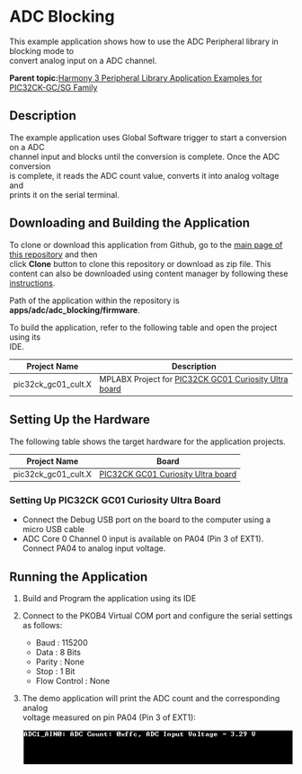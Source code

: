 # ADC Blocking

This example application shows how to use the ADC Peripheral library in blocking mode to<br /> convert analog input on a ADC channel.

**Parent topic:**[Harmony 3 Peripheral Library Application Examples for PIC32CK-GC/SG Family](GUID-5EB5829A-8D62-4A5E-B89B-DF7EF4E334A2.md)

## Description

The example application uses Global Software trigger to start a conversion on a ADC<br /> channel input and blocks until the conversion is complete. Once the ADC conversion<br /> is complete, it reads the ADC count value, converts it into analog voltage and<br /> prints it on the serial terminal.

## Downloading and Building the Application

To clone or download this application from Github, go to the [main page of this repository](https://github.com/Microchip-MPLAB-Harmony/csp_apps_pic32ck_sg_gc) and then<br /> click **Clone** button to clone this repository or download as zip file. This<br /> content can also be downloaded using content manager by following these [instructions](https://github.com/Microchip-MPLAB-Harmony/contentmanager/wiki).

Path of the application within the repository is<br /> **apps/adc/adc\_blocking/firmware**.

To build the application, refer to the following table and open the project using its<br /> IDE.

|Project Name|Description|
|------------|-----------|
|pic32ck\_gc01\_cult.X|MPLABX Project for [PIC32CK GC01 Curiosity Ultra board](https://www.microchip.com/en-us/development-tool/ea23j82a)|

## Setting Up the Hardware

The following table shows the target hardware for the application projects.

|Project Name|Board|
|------------|-----|
|pic32ck\_gc01\_cult.X|[PIC32CK GC01 Curiosity Ultra board](https://www.microchip.com/en-us/development-tool/ea23j82a)|

### Setting Up PIC32CK GC01 Curiosity Ultra Board

-   Connect the Debug USB port on the board to the computer using a micro USB cable
-   ADC Core 0 Channel 0 input is available on PA04 \(Pin 3 of EXT1\). Connect PA04 to analog input voltage.

## Running the Application

1.  Build and Program the application using its IDE
2.  Connect to the PKOB4 Virtual COM port and configure the serial settings as follows:
    -   Baud : 115200
    -   Data : 8 Bits
    -   Parity : None
    -   Stop : 1 Bit
    -   Flow Control : None
3.  The demo application will print the ADC count and the corresponding analog<br /> voltage measured on pin PA04 \(Pin 3 of EXT1\):

    ![](GUID-C9FC4FAE-C895-4598-A115-93AF2301361C-low.png)


